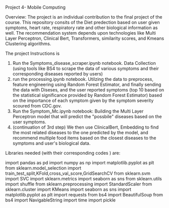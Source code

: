 Project 4- Mobile Computing

Overview: The project is an individual contribution to the final project of the course. This repository consits of the Diet predection based on user given symptoms, heart rate, respiratory rate and other biological information as well. The recommendation system depends upon technologies like Multi Layer Perceptron, Clinical Bert, Transformers,  similarity scores, and Kmeans Clustering algorithms. 

The project Instructions is 
1) Run the Symptoms_disease_scraper.ipynb notebook. Data Collection (using tools like BS4 to scrape the data of various symptoms and their corresponding diseases reported by users) 
2) run the processing.ipynb notebook. Utilzing the data to preprocess, feature engineering using Random Forest Estimator, and finally sending the data with Diseses, and the user reported symptoms (top 10 based on the statistical significance provided by Random Forest Estimator) based on the importance of each symptom given by the symptom severity scoured from CDC.gov. 
3) Run the Symptom_Mc.ipynb notebook: Building the Multi Layer Perceptron model that will predict the "possbile" diseases based on the user symptoms. 
4) (continuation of 3rd step) We then use ClinicalBert, Embedding to find the most related diseases to the one predicted by the model, and recommend multiple food items based on the closest diseases to the symptoms and user's biological data. 

Libraries needed (with their corresponding codes ) are: 

import pandas as pd
import numpy as np
import matplotlib.pyplot as plt
from sklearn.model_selection import train_test_split,KFold,cross_val_score,GridSearchCV
from sklearn.svm import SVC
import sklearn.metrics
import seaborn as sns
from sklearn.utils import shuffle
from sklearn.preprocessing import StandardScaler
from sklearn.cluster import KMeans
import seaborn as sns
import matplotlib.pyplot as plt
import requests
from bs4 import BeautifulSoup
from bs4 import NavigableString
import time
import pickle

